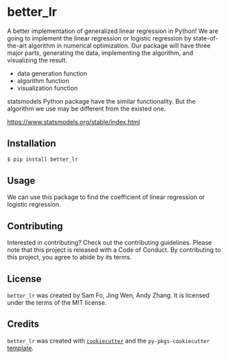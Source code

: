 # better_lr

A better implementation of generalized linear regression in Python! We are going to implement the linear regression or logistic regression by state-of-the-art algorithm in numerical optimization. Our package will have three major parts, generating the data, implementing the algorithm, and visualizing the result.


- data generation function
- algorithm function
- visualization function


statsmodels Python package have the similar functionality. But the algorithm we use may be different from the existed one. 

https://www.statsmodels.org/stable/index.html


## Installation

```bash
$ pip install better_lr
```

## Usage

We can use this package to find the coefficient of linear regression or logistic regression.

## Contributing

Interested in contributing? Check out the contributing guidelines. Please note that this project is released with a Code of Conduct. By contributing to this project, you agree to abide by its terms.

## License

`better_lr` was created by Sam Fo, Jing Wen, Andy Zhang. It is licensed under the terms of the MIT license.

## Credits

`better_lr` was created with [`cookiecutter`](https://cookiecutter.readthedocs.io/en/latest/) and the `py-pkgs-cookiecutter` [template](https://github.com/py-pkgs/py-pkgs-cookiecutter).
